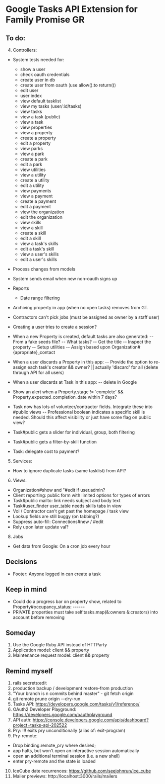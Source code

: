 # Google Tasks API Extension for Family Promise GR

## To do:
4. Controllers:
  - System tests needed for:
    * show a user
    * check oauth credentials
    * create user in db
    * create user from oauth (use allow().to return())
    * edit user
    * user index
    * view default tasklist
    * view my tasks (user/:id/tasks)
    * view tasks
    * view a task (public)
    * view a task
    * view properties
    * view a property
    * create a property
    * edit a property
    * view parks
    * view a park
    * create a park
    * edit a park
    * view utilities
    * view a utility
    * create a utility
    * edit a utility
    * view payments
    * view a payment
    * create a payment
    * edit a payment
    * view the organization
    * edit the organization
    * view skills
    * view a skill
    * create a skill
    * edit a skill
    * view a task's skills
    * edit a task's skill
    * view a user's skills
    * edit a user's skills


  - Process changes from models
  - System sends email when new non-oauth signs up
  - Reports
    - Date range filtering
  - Archiving property in app (when no open tasks) removes from GT.
  - Contractors can't pick jobs (must be assigned as owner by a staff user)
  - Creating a user tries to create a session?
  - When a new Property is created, default tasks are also generated:
    -- From a fake seeds file?
    -- What tasks?
    -- Get the title
    -- Inspect the property
    -- Setup utilities
    -- Assign based upon Organization#{apropriate}_contact
  - When a user discards a Property in this app:
    -- Provide the option to re-assign each task's creator && owner? || actually 'discard' for all (delete through API for all users)
  - When a user discards at Task in this app:
    -- delete in Google
  - Show an alert when a Property.stage != 'complete' && Property.expected_completion_date within 7 days?
  - Task now has lots of volunteer/contractor fields. Integrate these into #public views
    -- Professional boolean indicates a specific skill is needed. Should this affect visibility or just have some flag on public view?
  - Task#public gets a slider for individual, group, both filtering
  - Task#public gets a filter-by-skill function
  - Task: delegate cost to payment?

5. Services:
  - How to ignore duplicate tasks (same tasklist) from API?

6. Views:
  - Organization#show and "#edit if user.admin?
  - Client reporting: public form with limited options for types of errors
  - Task#public mailto: link needs subject and body text
  - Task#user_finder user_table needs skills tabs in view
  - Vol / Contractor can't get past the homepage / task view
  - Lookup fields are still buggy (on tabbing?)
  - Suppress auto-fill: Connections#new / #edit
  - Rely upon later update val?

8. Jobs
  - Get data from Google: On a cron job every hour

## Decisions
- Footer: Anyone logged in can create a task

## Keep in mind
- Could do a progress bar on property show, related to Property#occupancy_status: *--*--*--*
- PRIVATE properties must take self.tasks.map(&:owners &:creators) into account before removing

## Someday
1. Use the Google Ruby API instead of HTTParty
2. Application model: client && property
3. Maintenance request model: client && property

## Remind myself
1. rails secrets:edit
2. production backup / development restore-from production
3. "Your branch is n commits behind master" - git fetch origin
4. git remote prune origin --dry-run
5. Tasks API: https://developers.google.com/tasks/v1/reference/
6. OAuth2 Developer Playground: https://developers.google.com/oauthplayground
7. API auth: https://console.developers.google.com/apis/dashboard?project=tasks-api-202522
8. Pry: !!! exits pry unconditionally (alias of: exit-program)
9. Pry-remote:
  - Drop binding.remote_pry where desired;
  - app halts, but won't open an interactive session automatically
  - open an additional terminal session (i.e. a new shell)
  - enter pry-remote and the state is loaded
10. IceCube date recurrences: https://github.com/seejohnrun/ice_cube
11. Mailer previews: http://localhost:3000/rails/mailers
